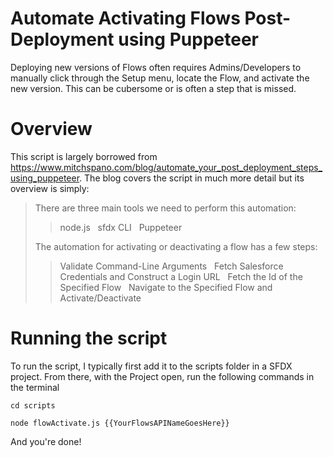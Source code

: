 # Automate Activating Flows Post-Deployment using Puppeteer

Deploying new versions of Flows often requires Admins/Developers to manually click through the Setup menu, locate the Flow, and activate the new version. This can be cubersome or is often a step that is missed.

# Overview
This script is largely borrowed from https://www.mitchspano.com/blog/automate_your_post_deployment_steps_using_puppeteer. The blog covers the script in much more detail but its overview is simply:

> There are three main tools we need to perform this automation:
>
> > node.js
> > &nbsp;
> > sfdx CLI
> > &nbsp;
> > Puppeteer
> 
> The automation for activating or deactivating a flow has a few steps:
> > Validate Command-Line Arguments
> > &nbsp;
> > Fetch Salesforce Credentials and Construct a Login URL
> > &nbsp;
> > Fetch the Id of the Specified Flow
> > &nbsp;
> > Navigate to the Specified Flow and Activate/Deactivate

# Running the script

To run the script, I typically first add it to the scripts folder in a SFDX project. From there, with the Project open, run the following commands in the terminal

`cd scripts`

`node flowActivate.js {{YourFlowsAPINameGoesHere}}`

And you're done!
